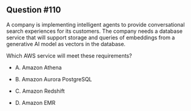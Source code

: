 ## Question #110

 A company is implementing intelligent agents to provide conversational search experiences for its customers. The company needs a database service that will support storage and queries of embeddings from a generative AI model as vectors in the database.

Which AWS service will meet these requirements?

- A. Amazon Athena

- B. Amazon Aurora PostgreSQL

- C. Amazon Redshift

- D. Amazon EMR